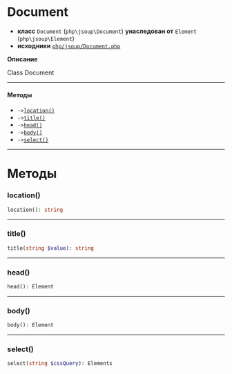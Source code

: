 # Document

- **класс** `Document` (`php\jsoup\Document`) **унаследован от** `Element` (`php\jsoup\Element`)
- **исходники** [`php/jsoup/Document.php`](./src/main/resources/JPHP-INF/sdk/php/jsoup/Document.php)

**Описание**

Class Document

---

#### Методы

- `->`[`location()`](#method-location)
- `->`[`title()`](#method-title)
- `->`[`head()`](#method-head)
- `->`[`body()`](#method-body)
- `->`[`select()`](#method-select)

---
# Методы

<a name="method-location"></a>

### location()
```php
location(): string
```

---

<a name="method-title"></a>

### title()
```php
title(string $value): string
```

---

<a name="method-head"></a>

### head()
```php
head(): Element
```

---

<a name="method-body"></a>

### body()
```php
body(): Element
```

---

<a name="method-select"></a>

### select()
```php
select(string $cssQuery): Elements
```